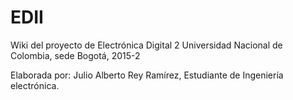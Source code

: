 # EDII
Wiki del proyecto de Electrónica Digital 2 Universidad Nacional de Colombia, sede Bogotá, 2015-2

Elaborada por: Julio Alberto Rey Ramírez, Estudiante de Ingeniería electrónica.

